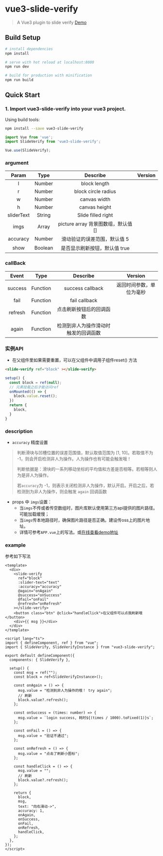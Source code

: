 # vue3-slide-verify

> A Vue3 plugin to slide verify [Demo](https://monoplasty.github.io/vue3-slide-verify/)

## Build Setup

``` bash
# install dependencies
npm install

# serve with hot reload at localhost:8080
npm run dev

# build for production with minification
npm run build
```
## Quick Start

###  1. Import vue3-slide-verify into your vue3 project.

Using build tools:

```bash
npm install --save vue3-slide-verify
```

```js
import Vue from 'vue';
import SlideVerify from 'vue3-slide-verify';

Vue.use(SlideVerify);
```

### argument

| Param | Type | Describe | Version |
| :------: | :------: | :------: | :-----: |
| l | Number | block length | |
| r | Number | block circle radius | |
| w | Number | canvas width | |
| h | Number | canvas height | |
| sliderText | String | Slide filled right |  |
| imgs | Array | picture array 背景图数组，默认值 [] |  |
| accuracy | Number | 滑动验证的误差范围，默认值 5 |  |
| show | Boolean | 是否显示刷新按钮，默认值 true |  |

### callBack

| Event | Type | Describe | Version |
| :------: | :------: | :------: | :-----: |
| success | Function | success callback | 返回时间参数，单位为毫秒 |
| fail | Function | fail callback | |
| refresh | Function | 点击刷新按钮后的回调函数 | |
| again | Function | 检测到非人为操作滑动时触发的回调函数 |  |

### 实例API
- 在父组件里如果需要重置，可以在父组件中调用子组件reset() 方法
```html
<slide-verify ref="block" ></slide-verify>
```
```javascript
setup() {
  const block = ref(null);
  // 元素挂载之后才能访问ref
  onMounted(() => {
    block.value.reset();
  })
  return {
    block,
  }
}
```

### description
- `accuracy` 精度设置
> 判断滑块与凹槽位置的误差范围值，默认取值范围为 [1, 10]。若取值不为 -1，则会开启检测非人为操作。人为操作也有可能会触发哦！
>
> 判断依据是：滑块的一系列移动坐标的平均值和方差是否相等。若相等则人为是非人为操作。
>
> 若`accuracy`为 -1，则表示关闭检测非人为操作，默认开启。开启之后，若检测到为非人为操作，则会触发 `again` 回调函数

- props 中 `imgs`设置：
  - 当`imgs`不传或者传空数组时，图片库默认使用第三方api提供的图片路径。可能加载缓慢；
  - 当`imgs`传本地路径时，确保图片路径是否正确。建设传oss上的图片地址。
  - 详情可参考`APP.vue`上的写法。或[在线查看demo地址](https://monoplasty.github.io/vue3-slide-verify/)

### example
参考如下写法
```vue
<template>
  <div>
    <slide-verify
      ref="block"
      :slider-text="text"
      :accuracy="accuracy"
      @again="onAgain"
      @success="onSuccess"
      @fail="onFail"
      @refresh="onRefresh"
    ></slide-verify>
    <button class="btn" @click="handleClick">在父组件可以点我刷新哦</button>
    <div>{{ msg }}</div>
  </div>
</template>

<script lang="ts">
import { defineComponent, ref } from "vue";
import { SlideVerify, SlideVerifyInstance } from "vue3-slide-verify";

export default defineComponent({
  components: { SlideVerify },

  setup() {
    const msg = ref("");
    const block = ref<SlideVerifyInstance>();

    const onAgain = () => {
      msg.value = "检测到非人为操作的哦！ try again";
      // 刷新
      block.value?.refresh();
    };

    const onSuccess = (times: number) => {
      msg.value = `login success, 耗时${(times / 1000).toFixed(1)}s`;
    };

    const onFail = () => {
      msg.value = "验证不通过";
    };

    const onRefresh = () => {
      msg.value = "点击了刷新小图标";
    };

    const handleClick = () => {
      msg.value = "";
      // 刷新
      block.value?.refresh();
    };

    return {
      block,
      msg,
      text: "向右滑动->",
      accuracy: 1,
      onAgain,
      onSuccess,
      onFail,
      onRefresh,
      handleClick,
    };
  },
});
</script>
```
